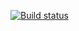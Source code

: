 [![Build status](https://ci.appveyor.com/api/projects/status/xxg0py4jnvw2ey9e?svg=true)](https://ci.appveyor.com/project/Zicio/generators)